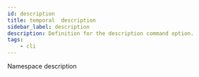 ```yaml
---
id: description
title: temporal  description
sidebar_label: description
description: Definition for the description command option.
tags:
	- cli
---
```


Namespace description
